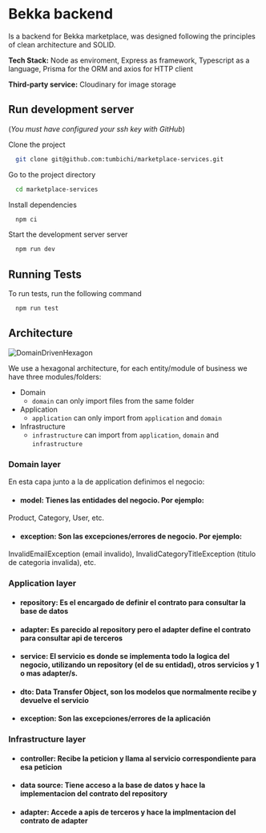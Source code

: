 
# Bekka backend

Is a backend for Bekka marketplace, was designed following the principles of clean architecture and SOLID.

**Tech Stack:** Node as enviroment, Express as framework, Typescript as a language, Prisma for the ORM and axios for HTTP client

**Third-party service:** Cloudinary for image storage

## Run development server
(*You must have configured your ssh key with GitHub*)

Clone the project 


```bash
  git clone git@github.com:tumbichi/marketplace-services.git
```

Go to the project directory

```bash
  cd marketplace-services
```

Install dependencies

```bash
  npm ci
```

Start the development server server

```bash
  npm run dev
```


## Running Tests

To run tests, run the following command

```bash
  npm run test
```

## Architecture

![DomainDrivenHexagon](https://user-images.githubusercontent.com/47676714/203443821-46a0ab5e-3031-4e56-9f18-9d5d771fd986.png)


We use a hexagonal architecture, for each entity/module of business we have three modules/folders:

* Domain
  - `domain` can only import files from the same folder
* Application
  - `application` can only import from `application` and `domain`
* Infrastructure
  - `infrastructure` can import from `application`, `domain` and `infrastructure`

### Domain layer

En esta capa junto a la de application definimos el negocio:

* #### model: Tienes las entidades del negocio. Por ejemplo:
Product, Category, User, etc.
* #### exception: Son las excepciones/errores de negocio. Por ejemplo:
InvalidEmailException (email invalido), InvalidCategoryTitleException (titulo de categoria invalida), etc.

### Application layer

* #### repository:  Es el encargado de definir el contrato para consultar la base de datos
*  #### adapter: Es parecido al repository pero el adapter define el contrato para consultar api de terceros
* #### service: El servicio es donde se implementa todo la logica del negocio, utilizando un repository (el de su entidad), otros servicios y 1 o mas adapter/s.
* #### dto: Data Transfer Object, son los modelos que normalmente recibe y devuelve el servicio
* #### exception: Son las excepciones/errores de la aplicación
 
### Infrastructure layer
* #### controller: Recibe la peticion y llama al servicio correspondiente para esa peticion
* #### data source: Tiene acceso a la base de datos y hace la implementacion del contrato del repository
* #### adapter: Accede a apis de terceros y hace la implmentacion del contrato de adapter



